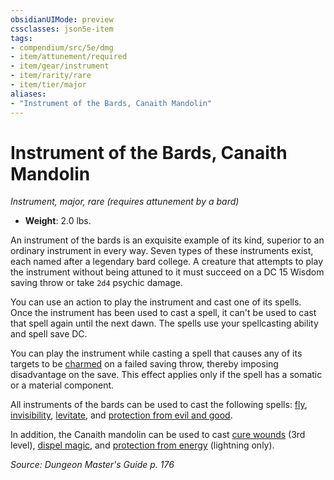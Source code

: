 ```yaml
---
obsidianUIMode: preview
cssclasses: json5e-item
tags:
- compendium/src/5e/dmg
- item/attunement/required
- item/gear/instrument
- item/rarity/rare
- item/tier/major
aliases: 
- "Instrument of the Bards, Canaith Mandolin"
---
```

# Instrument of the Bards, Canaith Mandolin
*Instrument, major, rare (requires attunement by a bard)*  

- **Weight**: 2.0 lbs.

An instrument of the bards is an exquisite example of its kind, superior to an ordinary instrument in every way. Seven types of these instruments exist, each named after a legendary bard college. A creature that attempts to play the instrument without being attuned to it must succeed on a DC 15 Wisdom saving throw or take `2d4` psychic damage.

You can use an action to play the instrument and cast one of its spells. Once the instrument has been used to cast a spell, it can't be used to cast that spell again until the next dawn. The spells use your spellcasting ability and spell save DC.

You can play the instrument while casting a spell that causes any of its targets to be [charmed](z_compendium/rules/conditions.md#charmed) on a failed saving throw, thereby imposing disadvantage on the save. This effect applies only if the spell has a somatic or a material component.

All instruments of the bards can be used to cast the following spells: [fly](z_compendium/spells/fly.md), [invisibility](z_compendium/spells/invisibility.md), [levitate](z_compendium/spells/levitate.md), and [protection from evil and good](z_compendium/spells/protection-from-evil-and-good.md).

In addition, the Canaith mandolin can be used to cast [cure wounds](z_compendium/spells/cure-wounds.md) (3rd level), [dispel magic](z_compendium/spells/dispel-magic.md), and [protection from energy](z_compendium/spells/protection-from-energy.md) (lightning only).

*Source: Dungeon Master's Guide p. 176*